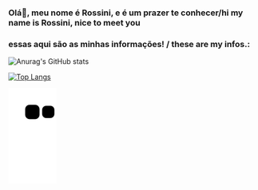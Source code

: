 ### Olá👋, meu nome é Rossini, e é um prazer te conhecer/hi my name is Rossini, nice to meet you
### essas aqui são as minhas informações! / these are my infos.:
![Anurag's GitHub stats](https://github-readme-stats.vercel.app/api?username=rossiniroberto52&show_icons=true&theme=tokyonight) <br/>

[![Top Langs](https://github-readme-stats.vercel.app/api/top-langs/?username=rossiniroberto52&layout=compact&theme=tokyonight)](https://github.com/anuraghazra/github-readme-stats) <br/>

![snake gif](https://github.com/rossiniroberto52/rossiniroberto52/blob/output/github-contribution-grid-snake.svg)
